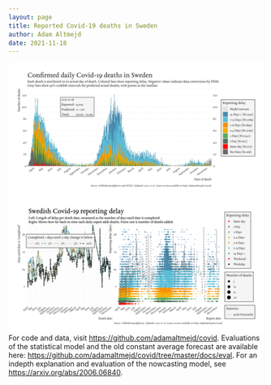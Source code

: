 ```yaml
---
layout: page
title: Reported Covid-19 deaths in Sweden
author: Adam Altmejd
date: 2021-11-18
---
```


![Graph of Swedish Covid-19 deaths with reporting delay.](deaths_lag_sweden_2021-11-18.png "Swedish Covid-19 deaths.")
![Graph of Swedish Covid-19 reporting delay in daily deaths.](lag_trend_sweden_2021-11-18.png "Trend in Swedish Covid-19 mortality reporting delay.")
For code and data, visit <https://github.com/adamaltmejd/covid>.
Evaluations of the statistical model and the old constant average forecast are available here: <https://github.com/adamaltmejd/covid/tree/master/docs/eval>.
For an indepth explanation and evaluation of the nowcasting model, see <https://arxiv.org/abs/2006.06840>.
